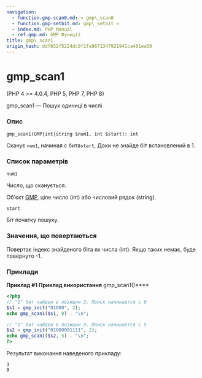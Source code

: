```yaml
---
navigation:
  - function.gmp-scan0.md: « gmp\_scan0
  - function.gmp-setbit.md: gmp\_setbit »
  - index.md: PHP Manual
  - ref.gmp.md: GMP Функції
title: gmp\_scan1
origin_hash: ddf652f5224dc9f1fa9671347921941ca401ea50
---
```

# gmp\_scan1

(PHP 4 >= 4.0.4, PHP 5, PHP 7, PHP 8)

gmp\_scan1 — Пошук одиниці в числі

### Опис

```methodsynopsis
gmp_scan1(GMP|int|string $num1, int $start): int
```

Сканує `num1`, начиная с бита`start`, Доки не знайде біт встановлений в 1.

### Список параметрів

`num1`

Число, що сканується.

Об'єкт [GMP](class.gmp.md), ціле число (int) або числовий рядок (string).

`start`

Біт початку пошуку.

### Значення, що повертаються

Повертає індекс знайденого біта як числа (int). Якщо таких немає, буде повернуто -1.

### Приклади

**Приклад #1 Приклад використання** gmp\_scan1()\*\*\*\*

```php
<?php
// "1" бит найден в позиции 3. Поиск начинается с 0
$s1 = gmp_init("01000", 2);
echo gmp_scan1($s1, 0) . "\n";

// "1" бит найден в позиции 9. Поиск начинается с 5
$s2 = gmp_init("01000001111", 2);
echo gmp_scan1($s2, 5) . "\n";
?>
```

Результат виконання наведеного прикладу:

```
3
9
```
